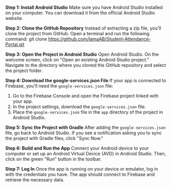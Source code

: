 
**Step 1: Install Android Studio**
Make sure you have Android Studio installed on your computer. You can download it from the official Android Studio website.

**Step 2: Clone the GitHub Repository**
Instead of extracting a zip file, you'll clone the project from GitHub. Open a terminal and run the following command:
git clone https://github.com/IamaAB/Student-Attendance-Portal.git

**Step 3: Open the Project in Android Studio**
Open Android Studio. On the welcome screen, click on "Open an existing Android Studio project." Navigate to the directory where you cloned the GitHub repository and select the project folder.

**Step 4: Download the google-services.json File**
If your app is connected to Firebase, you'll need the `google-services.json` file:

1. Go to the Firebase Console and open the Firebase project linked with your app.
2. In the project settings, download the `google-services.json` file.
3. Place the `google-services.json` file in the `app` directory of the project in Android Studio.

**Step 5: Sync the Project with Gradle**
After adding the `google-services.json` file, go back to Android Studio. If you see a notification asking you to sync the project with Gradle files, click "Sync Now."

**Step 6: Build and Run the App**
Connect your Android device to your computer or set up an Android Virtual Device (AVD) in Android Studio. Then, click on the green "Run" button in the toolbar.

**Step 7: Log In**
Once the app is running on your device or emulator, log in with the credentials you have. The app should connect to Firebase and retrieve the necessary data.
